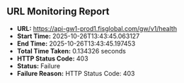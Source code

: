 ## URL Monitoring Report

- **URL:** https://api-gw1-prod1.fisglobal.com/gw/v1/health
- **Start Time:** 2025-10-26T13:43:45.063127
- **End Time:** 2025-10-26T13:43:45.197453
- **Total Time Taken:** 0.134326 seconds
- **HTTP Status Code:** 403
- **Status:** Failure
- **Failure Reason:** HTTP Status Code: 403
